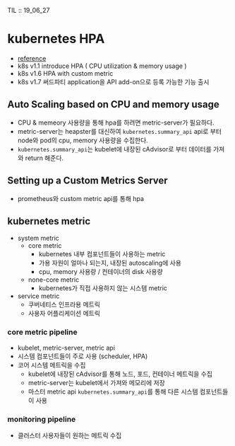 TIL :: 19_06_27

# kubernetes HPA
- [reference](https://github.com/stefanprodan/k8s-prom-hpa?fbclid=IwAR1pETb2MVOBkCTGqIRXbwoLib703dD5nKFQbOWfCb4JFlglfRtDdeQTQZI)
- k8s v1.1 introduce HPA ( CPU utilization & memory usage )
- k8s v1.6 HPA with custom metric
- k8s v1.7 써드파티 application을 API add-on으로 등록 가능한 기능 출시

## Auto Scaling based on CPU and memory usage
- CPU & memeory 사용량을 통해 hpa를 하려면 metric-server가 필요하다.
- metric-server는 heapster를 대신하여 ```kubernetes.summary_api``` api로 부터 node와 pod의 cpu, memory 사용량을 수집한다.
- ```kubernetes.summary_api```는 kubelet에 내장된 cAdvisor로 부터 데이터를 가져와 return 해준다.

## Setting up a Custom Metrics Server
- prometheus와 custom metric api를 통해 hpa


## kubernetes metric
- system metric
  - core metric
    - kubernetes 내부 컴포넌트들이 사용하는 metric
    - 가용 자원이 얼마나 되는지, 내장된 autoscaling에 사용
    - cpu, memory 사용량 / 컨테이너의 disk 사용량
  - none-core metric
    - kubernetes가 직접 사용하지 않는 시스템 metric
- service metric
  - 쿠버네티스 인프라용 메트릭
  - 사용자 어플리케이션 메트릭

### core metric pipeline
- kubelet, metric-server, metric api
- 시스템 컴포넌트들이 주로 사용 (scheduler, HPA)
- 코어 시스템 메트릭을 수집
  - kubelet에 내장된 cAdvisor를 통해 노드, 포드, 컨테이너 메트릭을 수집
  - metric-server는 kubelet에서 가져와 메모리에 저장 
  - 마스터 metric api ```kubernetes.summary_api```를 통해 다른 시스템 컴포넌트들이 사용

### monitoring pipeline
- 클러스터 사용자들이 원하는 메트릭 수집


